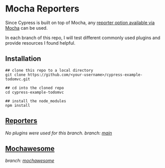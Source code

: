 # Mocha Reporters 

Since Cypress is built on top of Mocha, any [reporter option available via Mocha](https://mochajs.org/#reporters) can be used.

In each branch of this repo, I will test different commonly used plugins and provide resources I found helpful.

## Installation
```
## clone this repo to a local directory
git clone https://github.com/<your-username>/cypress-example-todomvc.git

## cd into the cloned repo
cd cypress-example-todomvc

## install the node_modules
npm install
```

## [Reporters](https://docs.cypress.io/guides/tooling/reporters) 
*No plugins were used for this branch.*
*branch: [main](https://github.com/conversaShawn/reporters/tree/mochawesome)*

## [Mochawesome](https://github.com/adamgruber/mochawesome)
*branch: [mochawesome](https://github.com/conversaShawn/reporters/tree/mochawesome)*
